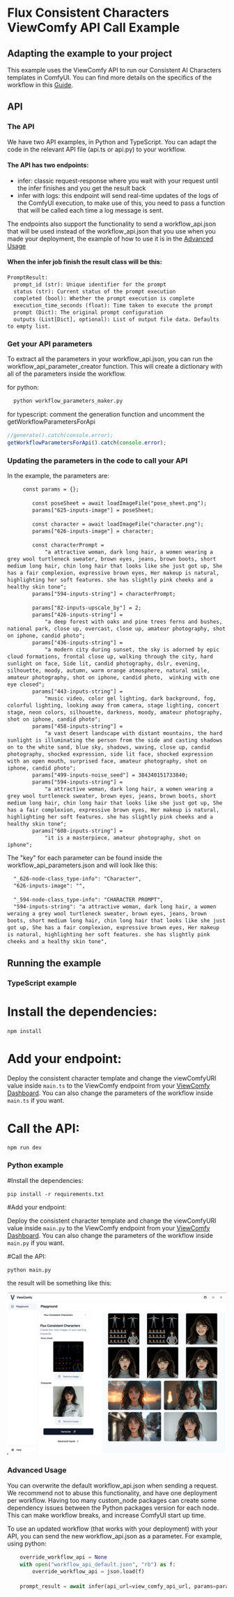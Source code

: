 # Flux Consistent Characters ViewComfy API Call Example

## Adapting the example to your project

This example uses the ViewComfy API to run our Consistent AI Characters templates in ComfyUI.
You can find more details on the specifics of the workflow in this [Guide](https://www.viewcomfy.com/blog/consistent-ai-characters-with-flux-and-comfyui "Consistent AI Characters using Flux in ComfyUI").

## API

### The API

We have two API examples, in Python and TypeScript. You can adapt the code in the relevant API file (api.ts or api.py) to your workflow.

#### The API has two endpoints:

-   infer: classic request-response where you wait with your request until the infer finishes and you get the result back
-   infer with logs: this endpoint will send real-time updates of the logs of the ComfyUI execution, to make use of this, you need to pass
    a function that will be called each time a log message is sent.

The endpoints also support the functionality to send a workflow_api.json that will be used instead of the workflow_api.json that you
use when you made your deployment, the example of how to use it is in the [Advanced Usage](#advanced-usage)

#### When the infer job finish the result class will be this:

```
PromptResult:
  prompt_id (str): Unique identifier for the prompt
  status (str): Current status of the prompt execution
  completed (bool): Whether the prompt execution is complete
  execution_time_seconds (float): Time taken to execute the prompt
  prompt (Dict): The original prompt configuration
  outputs (List[Dict], optional): List of output file data. Defaults to empty list.
```

### Get your API parameters

To extract all the parameters in your workflow_api.json, you can run the workflow_api_parameter_creator function. This will create a dictionary with all of the parameters inside the workflow.

for python:

```python
  python workflow_parameters_maker.py
```

for typescript: comment the generation function and uncomment the getWorkflowParametersForApi

```typescript
//generate().catch(console.error);
getWorkflowParametersForApi().catch(console.error);
```

### Updating the parameters in the code to call your API

In the example, the parameters are:

```
     const params = {};

        const poseSheet = await loadImageFile("pose_sheet.png");
        params["625-inputs-image"] = poseSheet;

        const character = await loadImageFile("character.png");
        params["626-inputs-image"] = character;

        const characterPrompt =
            "a attractive woman, dark long hair, a women wearing a grey wool turtleneck sweater, brown eyes, jeans, brown boots, short medium long hair, chin long hair that looks like she just got up, She has a fair complexion, expressive brown eyes, Her makeup is natural, highlighting her soft features. she has slightly pink cheeks and a healthy skin tone";
        params["594-inputs-string"] = characterPrompt;

        params["82-inputs-upscale_by"] = 2;
        params["426-inputs-string"] =
            "a deep forest with oaks and pine trees ferns and bushes, national park, close up, overcast, close up, amateur photography, shot on iphone, candid photo";
        params["436-inputs-string"] =
            "a modern city during sunset, the sky is adorned by epic cloud formations, frontal close up, walking through the city, hard sunlight on face, Side lit, candid photography, dslr, evening, silhouette, moody, autumn, warm orange atmosphere, natural smile, amateur photography, shot on iphone, candid photo,  winking with one eye closed";
        params["443-inputs-string"] =
            "music video, color gel lighting, dark background, fog, colorful lighting, looking away from camera, stage lighting, concert stage, neon colors, silhouette, darkness, moody, amateur photography, shot on iphone, candid photo";
        params["458-inputs-string"] =
            "a vast desert landscape with distant mountains, the hard sunlight is illuminating the person from the side and casting shadows on to the white sand, blue sky, shadows, waving, close up, candid photography, shocked expression, side lit face, shocked expression with an open mouth, surprised face, amateur photography, shot on iphone, candid photo";
        params["499-inputs-noise_seed"] = 384340151733840;
        params["594-inputs-string"] =
            "a attractive woman, dark long hair, a women wearing a grey wool turtleneck sweater, brown eyes, jeans, brown boots, short medium long hair, chin long hair that looks like she just got up, She has a fair complexion, expressive brown eyes, Her makeup is natural, highlighting her soft features. she has slightly pink cheeks and a healthy skin tone";
        params["608-inputs-string"] =
            "it is a masterpiece, amateur photography, shot on iphone";

```

The "key" for each parameter can be found inside the workflow_api_parameters.json and will look like this:

```
  "_626-node-class_type-info": "Character",
  "626-inputs-image": "",

  "_594-node-class_type-info": "CHARACTER PROMPT",
  "594-inputs-string": "a attractive woman, dark long hair, a women weraing a grey wool turtleneck sweater, brown eyes, jeans, brown boots, short medium long hair, chin long hair that looks like she just got up, She has a fair complexion, expressive brown eyes, Her makeup is natural, highlighting her soft features. she has slightly pink cheeks and a healthy skin tone",

```

## Running the example

### TypeScript example

# Install the dependencies:

```
npm install
```

# Add your endpoint:

Deploy the consistent character template and change the viewComfyURl value inside `main.ts` to the ViewComfy endpoint from your [ViewComfy Dashboard](https://app.viewcomfy.com). You can also change the parameters of the workflow inside `main.ts` if you want.

# Call the API:

```
npm run dev
```

### Python example

#Install the dependencies:

```
pip install -r requirements.txt
```

#Add your endpoint:

Deploy the consistent character template and change the viewComfyURl value inside `main.py` to the ViewComfy endpoint from your [ViewComfy Dashboard](https://app.viewcomfy.com). You can also change the parameters of the workflow inside `main.py` if you want.

#Call the API:

```
python main.py
```

the result will be something like this:

![flux consistent characters result](https://raw.githubusercontent.com/ViewComfy/cloud-public/main/workflows/flux-consistent-characters/flux_consistent_characters_result.png "flux consistent characters result")

<a id="advanced-usage"></a>

### Advanced Usage

You can overwrite the default workflow_api.json when sending a request. We recommend not to abuse this functionality, and have one deployment
per workflow. Having too many custom_node packages can create some dependency issues between the Python packages version for each node. This can make workflow breaks, and increase ComfyUI start up time.

To use an updated workflow (that works with your deployment) with your API, you can send the new workflow_api.json as a parameter. For example, using python: 

```python
    override_workflow_api = None
    with open("workflow_api_default.json", "rb") as f:
        override_workflow_api = json.load(f)

    prompt_result = await infer(api_url=view_comfy_api_url, params=params, override_workflow_api=override_workflow_api)

```
